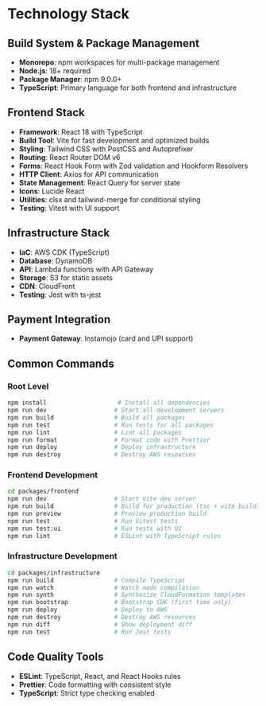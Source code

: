 # Technology Stack

## Build System & Package Management

- **Monorepo**: npm workspaces for multi-package management
- **Node.js**: 18+ required
- **Package Manager**: npm 9.0.0+
- **TypeScript**: Primary language for both frontend and infrastructure

## Frontend Stack

- **Framework**: React 18 with TypeScript
- **Build Tool**: Vite for fast development and optimized builds
- **Styling**: Tailwind CSS with PostCSS and Autoprefixer
- **Routing**: React Router DOM v6
- **Forms**: React Hook Form with Zod validation and Hookform Resolvers
- **HTTP Client**: Axios for API communication
- **State Management**: React Query for server state
- **Icons**: Lucide React
- **Utilities**: clsx and tailwind-merge for conditional styling
- **Testing**: Vitest with UI support

## Infrastructure Stack

- **IaC**: AWS CDK (TypeScript)
- **Database**: DynamoDB
- **API**: Lambda functions with API Gateway
- **Storage**: S3 for static assets
- **CDN**: CloudFront
- **Testing**: Jest with ts-jest

## Payment Integration

- **Payment Gateway**: Instamojo (card and UPI support)

## Common Commands

### Root Level
```bash
npm install                    # Install all dependencies
npm run dev                   # Start all development servers
npm run build                 # Build all packages
npm run test                  # Run tests for all packages
npm run lint                  # Lint all packages
npm run format                # Format code with Prettier
npm run deploy                # Deploy infrastructure
npm run destroy               # Destroy AWS resources
```

### Frontend Development
```bash
cd packages/frontend
npm run dev                   # Start Vite dev server
npm run build                 # Build for production (tsc + vite build)
npm run preview               # Preview production build
npm run test                  # Run Vitest tests
npm run test:ui               # Run tests with UI
npm run lint                  # ESLint with TypeScript rules
```

### Infrastructure Development
```bash
cd packages/infrastructure
npm run build                 # Compile TypeScript
npm run watch                 # Watch mode compilation
npm run synth                 # Synthesize CloudFormation templates
npm run bootstrap             # Bootstrap CDK (first time only)
npm run deploy                # Deploy to AWS
npm run destroy               # Destroy AWS resources
npm run diff                  # Show deployment diff
npm run test                  # Run Jest tests
```

## Code Quality Tools

- **ESLint**: TypeScript, React, and React Hooks rules
- **Prettier**: Code formatting with consistent style
- **TypeScript**: Strict type checking enabled